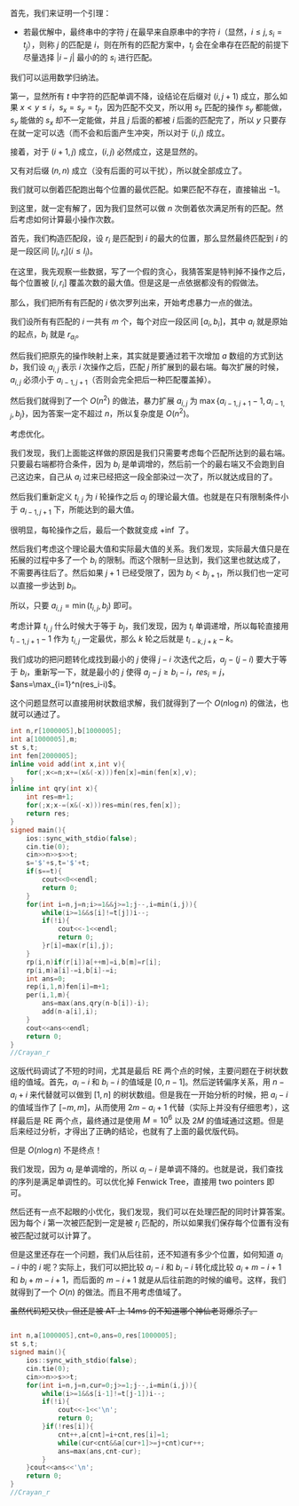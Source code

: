 首先，我们来证明一个引理：

+ 若最优解中，最终串中的字符 $j$ 在最早来自原串中的字符 $i$（显然，$i\le j,s_i=t_j$），则称 $j$ 的匹配是 $i$，则在所有的匹配方案中，$t_j$ 会在全串存在匹配的前提下尽量选择 $|i-j|$ 最小的的 $s_i$ 进行匹配。

我们可以运用数学归纳法。

第一，显然所有 $t$ 中字符的匹配单调不降，设结论在后缀对 $(i,j+1)$ 成立，那么如果 $x<y\le i$，$s_x=s_y=t_j$，因为匹配不交叉，所以用 $s_x$ 匹配的操作 $s_y$ 都能做，$s_y$ 能做的 $s_x$ 却不一定能做，并且 $j$ 后面的都被 $i$ 后面的匹配完了，所以 $y$ 只要存在就一定可以选（而不会和后面产生冲突，所以对于 $(i,j)$ 成立。

接着，对于 $(i+1,j)$ 成立，$(i,j)$ 必然成立，这是显然的。

又有对后缀 $(n,n)$ 成立（没有后面的可以干扰），所以就全部成立了。

我们就可以倒着匹配跑出每个位置的最优匹配。如果匹配不存在，直接输出 $-1$。

到这里，就一定有解了，因为我们显然可以做 $n$ 次倒着依次满足所有的匹配。然后考虑如何计算最小操作次数。

首先，我们构造匹配段，设 $r_i$ 是匹配到 $i$ 的最大的位置，那么显然最终匹配到 $i$ 的是一段区间 $[l_i,r_i](i\le l_i)$。

在这里，我先观察一些数据，写了一个假的贪心，我猜答案是特判掉不操作之后，每个位置被 $[i,r_i]$ 覆盖次数的最大值。但是这是一点依据都没有的假做法。

那么，我们把所有有匹配的 $i$ 依次罗列出来，开始考虑暴力一点的做法。

我们设所有有匹配的 $i$ 一共有 $m$ 个，每个对应一段区间 $[a_i,b_i]$，其中 $a_i$ 就是原始的起点，$b_i$ 就是 $r_{a_{i}}$。

然后我们把原先的操作映射上来，其实就是要通过若干次增加 $a$ 数组的方式到达 $b$，我们设 $a_{i,j}$ 表示 $i$ 次操作之后，匹配 $j$ 所扩展到的最右端。每次扩展的时候，$a_{i,j}$ 必须小于 $a_{i-1,j+1}$（否则会完全把后一种匹配覆盖掉）。

然后我们就得到了一个 $O(n^2)$ 的做法，暴力扩展 $a_{i,j}$ 为 $\max\{a_{i-1,j+1}-1,a_{i-1,j},b_j\}$，因为答案一定不超过 $n$，所以复杂度是 $O(n^2)$。

考虑优化。

我们发现，我们上面能这样做的原因是我们只需要考虑每个匹配所达到的最右端。只要最右端都符合条件，因为 $b_i$ 是单调增的，然后前一个的最右端又不会跑到自己这边来，自己从 $a_i$ 过来已经把这一段全部染过一次了，所以就达成目的了。

然后我们重新定义 $t_{i,j}$ 为 $i$ 轮操作之后 $a_j$ 的理论最大值。也就是在只有限制条件小于 $a_{i-1,j+1}$ 下，所能达到的最大值。

很明显，每轮操作之后，最后一个数就变成 $+\inf$ 了。

然后我们考虑这个理论最大值和实际最大值的关系。我们发现，实际最大值只是在拓展的过程中多了一个 $b_i$ 的限制。而这个限制一旦达到，我们这里也就达成了，不需要再往后了。然后如果 $j+1$ 已经受限了，因为 $b_j<b_{j+1}$，所以我们也一定可以直接一步达到 $b_i$。

所以，只要 $a_{i,j}=\min(t_{i,j},b_j)$ 即可。

考虑计算 $t_{i,j}$ 什么时候大于等于 $b_j$，我们发现，因为 $t_i$ 单调递增，所以每轮直接用 $t_{i-1,j+1}-1$ 作为 $t_{i,j}$ 一定最优，那么 $k$ 轮之后就是 $t_{i-k,j+k}-k$。

我们成功的把问题转化成找到最小的 $j$ 使得 $j-i$ 次迭代之后，$a_j-(j-i)$ 要大于等于 $b_i$，重新写一下，就是最小的 $j$ 使得 $a_j-j\ge b_i-i$，$res_i=j$，$ans=\max_{i=1}^n(res_i-i)$。

这个问题显然可以直接用树状数组求解，我们就得到了一个 $O(n\log n)$ 的做法，也就可以通过了。

```cpp
int n,r[1000005],b[1000005];
int a[1000005],m;
st s,t;
int fen[2000005];
inline void add(int x,int v){
	for(;x<=n;x+=(x&(-x)))fen[x]=min(fen[x],v);
}
inline int qry(int x){
	int res=m+1;
	for(;x;x-=(x&(-x)))res=min(res,fen[x]);
	return res;
}
signed main(){
	ios::sync_with_stdio(false);
	cin.tie(0);
	cin>>n>>s>>t;
	s='$'+s,t='$'+t;
	if(s==t){
		cout<<0<<endl;
		return 0;
	}
	for(int i=n,j=n;i>=1&&j>=1;j--,i=min(i,j)){
		while(i>=1&&s[i]!=t[j])i--;
		if(!i){
			cout<<-1<<endl;
			return 0;
		}r[i]=max(r[i],j);
	}
	rp(i,n)if(r[i])a[++m]=i,b[m]=r[i];
	rp(i,m)a[i]-=i,b[i]-=i; 
	int ans=0;
	rep(i,1,n)fen[i]=m+1;
	per(i,1,m){
		ans=max(ans,qry(n-b[i])-i);
		add(n-a[i],i);
	}
	cout<<ans<<endl;
	return 0;
}
//Crayan_r
```

这版代码调试了不短的时间，尤其是最后 RE 两个点的时候，主要问题在于树状数组的值域。首先，$a_i-i$ 和 $b_i-i$ 的值域是 $[0,n-1]$。然后逆转偏序关系，用 $n-a_i+i$ 来代替就可以做到 $[1,n]$ 的树状数组。但是我在一开始分析的时候，把 $a_i-i$ 的值域当作了 $[-m,m]$，从而使用 $2m-a_i+1$ 代替（实际上并没有仔细思考），这样最后是 RE 两个点，最终通过是使用 $M=10^6$ 以及 $2M$ 的值域通过这题。但是后来经过分析，才得出了正确的结论，也就有了上面的最优版代码。

但是 $O(n\log n)$ 不是终点！

我们发现，因为 $a_i$ 是单调增的，所以 $a_i-i$ 是单调不降的。也就是说，我们查找的序列是满足单调性的。可以优化掉 Fenwick Tree，直接用 two pointers 即可。

然后还有一点不起眼的小优化，我们发现，我们可以在处理匹配的同时计算答案。因为每个 $i$ 第一次被匹配到一定是被 $r_i$ 匹配的，所以如果我们保存每个位置有没有被匹配过就可以计算了。

但是这里还存在一个问题，我们从后往前，还不知道有多少个位置，如何知道 $a_i-i$ 中的 $i$ 呢？实际上，我们可以把比较 $a_i-i$ 和 $b_i-i$ 转化成比较 $a_i+m-i+1$ 和 $b_i+m-i+1$，而后面的 $m-i+1$ 就是从后往前跑的时候的编号。这样，我们就得到了一个 $O(n)$ 的做法。而且不用考虑值域了。

~~虽然代码短又快，但还是被 AT 上 14ms 的不知道哪个神仙老哥爆杀了。~~

```cpp

int n,a[1000005],cnt=0,ans=0,res[1000005];
st s,t;
signed main(){
	ios::sync_with_stdio(false);
	cin.tie(0);
	cin>>n>>s>>t;
	for(int i=n,j=n,cur=0;j>=1;j--,i=min(i,j)){
		while(i>=1&&s[i-1]!=t[j-1])i--;
		if(!i){
			cout<<-1<<'\n';
			return 0;
		}if(!res[i]){
			cnt++,a[cnt]=i+cnt,res[i]=1;
			while(cur<cnt&&a[cur+1]>=j+cnt)cur++;
			ans=max(ans,cnt-cur);
		}
	}cout<<ans<<'\n';
	return 0;
}
//Crayan_r
```